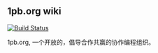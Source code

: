 ## 1pb.org wiki

[![Build Status](https://travis-ci.org/1pb-org/wiki.svg?branch=master)](https://travis-ci.org/1pb-org/wiki)

1pb.org, 一个开放的，倡导合作共赢的协作编程组织。